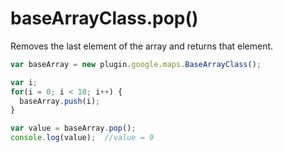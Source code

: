 # baseArrayClass.pop()

Removes the last element of the array and returns that element.

```js
var baseArray = new plugin.google.maps.BaseArrayClass();

var i;
for(i = 0; i < 10; i++) {
  baseArray.push(i);
}

var value = baseArray.pop();
console.log(value);  //value = 9
```
